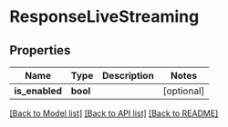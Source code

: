 # ResponseLiveStreaming

## Properties
Name | Type | Description | Notes
------------ | ------------- | ------------- | -------------
**is_enabled** | **bool** |  | [optional] 

[[Back to Model list]](../../README.md#documentation-for-models) [[Back to API list]](../../README.md#documentation-for-api-endpoints) [[Back to README]](../../README.md)

